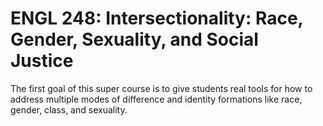 # ENGL 248: Intersectionality: Race, Gender, Sexuality, and Social Justice

The first goal of this super course is to give students real tools for how to address multiple modes of difference and identity formations like race, gender, class, and sexuality.